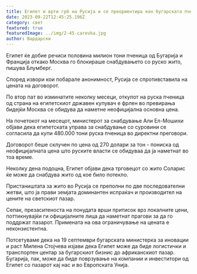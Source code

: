 ```yaml
---
title: Египет и врти грб на Русија и се преориентира кон бугарската пченица
date: 2023-09-22T12:45:25.196Z
category: свет
featured: true
featuredImage: ../img/2-45-carevka.jpg
author: Вардарски
---
```

Египет ќе добие речиси половина милион тони пченица од Бугарија и Франција откако Москва го блокираше снабдувањето со руско жито, пишува Блумберг.

Според извори кои побарале анонимност, Русија се спротивставила на цената на договорот.

По втор пат во изминатите неколку месеци, откупот на руска пченица од страна на египетскиот државен купувач е фрлен во превирања бидејќи Москва се обидува да наметне неофицијална основна цена.

На почетокот на месецот, министерот за снабдување Али Ел-Мошихи објави дека египетската управа за снабдување со суровини се согласила да купи 480.000 тони руска пченица во директни преговори.

Договорот беше склучен по цена од 270 долари за тон - пониска од неофицијалната цена што руските власти се обидуваа да ја наметнат во тоа време.

Неколку дена подоцна, Египет објави дека трговецот со жито Соларис ќе може да снабдува жито од кое било потекло.

Пристаништата за жито во Русија се преполни по две последователни жетви, што ја прави земјата доминантен испраќач и производител на цените на светскиот пазар.

Сепак, презаситеноста на понудата врши притисок врз локалните цени, поттикнувајќи ги официјалните лица да наметнат прагови за да го поддржат пазарот. Примената на ова ограничување на цената е неконзистентна.

Потсетуваме дека на 19 септември бугарската министерка за иновации и раст Милена Стојчева изјави дека Египет може да биде логистички и транспортен центар за бугарскиот бизнис до африканскиот пазар. Бугарија, пак, може да биде поврзување на компании и инвеститори од Египет со пазарот кај нас и во Европската Унија.